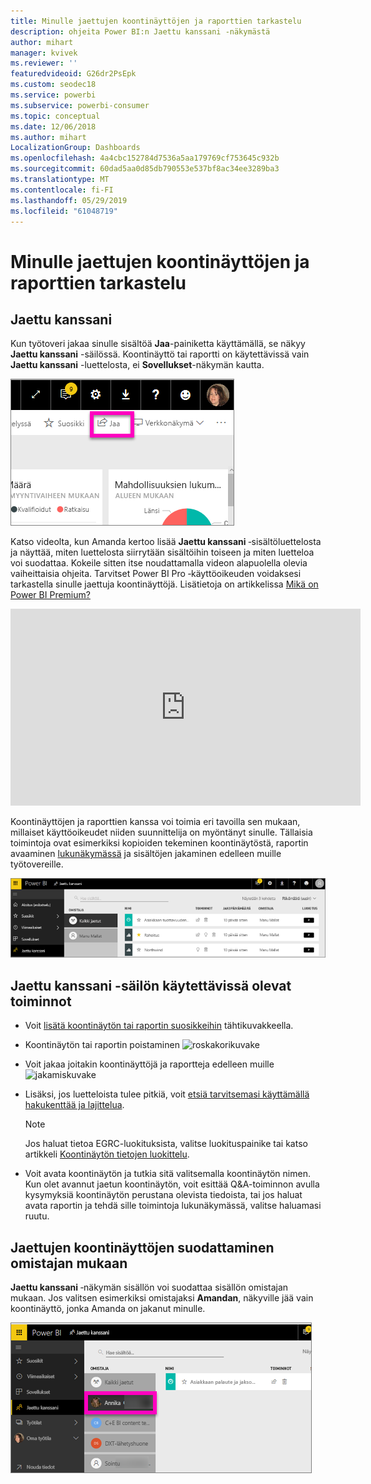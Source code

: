 ```yaml
---
title: Minulle jaettujen koontinäyttöjen ja raporttien tarkastelu
description: ohjeita Power BI:n Jaettu kanssani ‑näkymästä
author: mihart
manager: kvivek
ms.reviewer: ''
featuredvideoid: G26dr2PsEpk
ms.custom: seodec18
ms.service: powerbi
ms.subservice: powerbi-consumer
ms.topic: conceptual
ms.date: 12/06/2018
ms.author: mihart
LocalizationGroup: Dashboards
ms.openlocfilehash: 4a4cbc152784d7536a5aa179769cf753645c932b
ms.sourcegitcommit: 60dad5aa0d85db790553e537bf8ac34ee3289ba3
ms.translationtype: MT
ms.contentlocale: fi-FI
ms.lasthandoff: 05/29/2019
ms.locfileid: "61048719"
---
```

# <a name="display-the-dashboards-and-reports-that-have-been-shared-with-me"></a>Minulle jaettujen koontinäyttöjen ja raporttien tarkastelu
## <a name="shared-with-me"></a>Jaettu kanssani

Kun työtoveri jakaa sinulle sisältöä **Jaa**-painiketta käyttämällä, se näkyy **Jaettu kanssani** -säilössä. Koontinäyttö tai raportti on käytettävissä vain **Jaettu kanssani** -luettelosta, ei **Sovellukset**-näkymän kautta.

![Jaa-kuvake](./media/end-user-shared-with-me/power-bi-share-dash.png)

Katso videolta, kun Amanda kertoo lisää **Jaettu kanssani** ‑sisältöluettelosta ja näyttää, miten luettelosta siirrytään sisältöihin toiseen ja miten luetteloa voi suodattaa. Kokeile sitten itse noudattamalla videon alapuolella olevia vaiheittaisia ohjeita. Tarvitset Power BI Pro ‑käyttöoikeuden voidaksesi tarkastella sinulle jaettuja koontinäyttöjä. Lisätietoja on artikkelissa [Mikä on Power BI Premium?](../service-premium-what-is.md)

<iframe width="560" height="315" src="https://www.youtube.com/embed/G26dr2PsEpk" frameborder="0" allowfullscreen></iframe>

Koontinäyttöjen ja raporttien kanssa voi toimia eri tavoilla sen mukaan, millaiset käyttöoikeudet niiden suunnittelija on myöntänyt sinulle. Tällaisia toimintoja ovat esimerkiksi kopioiden tekeminen koontinäytöstä, raportin avaaminen [lukunäkymässä](end-user-reading-view.md) ja sisältöjen jakaminen edelleen muille työtovereille.

![Jaettu kanssani -säilö](./media/end-user-shared-with-me/power-bi-container.png)

## <a name="actions-available-from-the-shared-with-me-container"></a>**Jaettu kanssani** -säilön käytettävissä olevat toiminnot
* Voit [lisätä koontinäytön tai raportin suosikkeihin](end-user-favorite.md) tähtikuvakkeella.
* Koontinäytön tai raportin poistaminen  ![roskakorikuvake](./media/end-user-shared-with-me/power-bi-delete-icon.png)
* Voit jakaa joitakin koontinäyttöjä ja raportteja edelleen muille  ![jakamiskuvake](./media/end-user-shared-with-me/power-bi-share-icon-new.png)
* Lisäksi, jos luetteloista tulee pitkiä, voit [etsiä tarvitsemasi käyttämällä hakukenttää ja lajittelua](end-user-search-sort.md).
  
  > [!NOTE]
  > Jos haluat tietoa EGRC-luokituksista, valitse luokituspainike tai katso artikkeli [Koontinäytön tietojen luokittelu](../service-data-classification.md).
  > 
  > 
* Voit avata koontinäytön ja tutkia sitä valitsemalla koontinäytön nimen. Kun olet avannut jaetun koontinäytön, voit esittää Q&A-toiminnon avulla kysymyksiä koontinäytön perustana olevista tiedoista, tai jos haluat avata raportin ja tehdä sille toimintoja lukunäkymässä, valitse haluamasi ruutu.

## <a name="filter-shared-dashboards-by-owner"></a>Jaettujen koontinäyttöjen suodattaminen omistajan mukaan
**Jaettu kanssani** ‑näkymän sisällön voi suodattaa sisällön omistajan mukaan. Jos valitsen esimerkiksi omistajaksi **Amandan**, näkyville jää vain koontinäyttö, jonka Amanda on jakanut minulle.

![omistajan mukaan suodatettu koontinäyttö](./media/end-user-shared-with-me/power-bi-owner-new.png)
